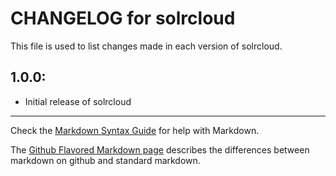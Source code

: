 # CHANGELOG for solrcloud

This file is used to list changes made in each version of solrcloud.

## 1.0.0:

* Initial release of solrcloud

- - -
Check the [Markdown Syntax Guide](http://daringfireball.net/projects/markdown/syntax) for help with Markdown.

The [Github Flavored Markdown page](http://github.github.com/github-flavored-markdown/) describes the differences between markdown on github and standard markdown.
